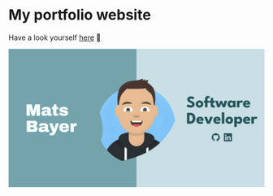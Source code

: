 # My portfolio website
Have a look yourself [here](https://matsbayer.com) 👀

<p align="center">
  <img src="portfolio.png" alt="snapshot" width="600">
</p>
